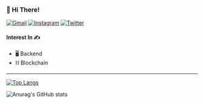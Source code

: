 ### 🍋 Hi There!
[![Gmail](https://img.shields.io/badge/Gmail-d14836?style=for-the-badge&logo=Gmail&logoColor=white&link=jihojiho2003@gmail.com)](mailto:jihojiho2003@gmail.com)
[![Instagram](https://img.shields.io/badge/Instagram-%23E4405F.svg?style=for-the-badge&logo=Instagram&logoColor=white)](https://www.instagram.com/citrusinesis/)
[![Twitter](https://img.shields.io/badge/Twitter-%231DA1F2.svg?style=for-the-badge&logo=Twitter&logoColor=white)](https://twitter.com/citrusinesis)


#### Interest In ✍️
  - 🖥️ Backend
  - ⛓️ Blockchain

---

[![Top Langs](https://github-readme-stats.vercel.app/api/top-langs/?username=citrusinesis&layout=compact&theme=github_dark)](https://github.com/citrusinesis/github-readme-stats)

![Anurag's GitHub stats](https://github-readme-stats.vercel.app/api?username=citrusinesis&show_icons=true&theme=github_dark)
